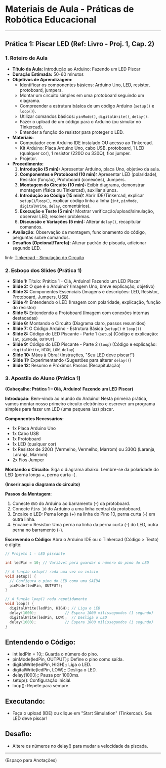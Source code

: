 # Materiais de Aula - Práticas de Robótica Educacional

---

## Prática 1: Piscar LED (Ref: Livro - Proj. 1, Cap. 2)

### 1. Roteiro de Aula 

*   **Título da Aula:** Introdução ao Arduino: Fazendo um LED Piscar
*   **Duração Estimada:** 50-60 minutos
*   **Objetivos de Aprendizagem:**
    *   Identificar os componentes básicos: Arduino Uno, LED, resistor, protoboard, jumpers.
    *   Montar um circuito simples em uma protoboard seguindo um diagrama.
    *   Compreender a estrutura básica de um código Arduino (`setup()` e `loop()`).
    *   Utilizar comandos básicos: `pinMode()`, `digitalWrite()`, `delay()`.
    *   Fazer o upload de um código para o Arduino (ou simular no Tinkercad).
    *   Entender a função do resistor para proteger o LED.
*   **Materiais:**
    *   Computador com Arduino IDE instalado OU acesso ao Tinkercad.
    *   Kit Arduino: Placa Arduino Uno, cabo USB, protoboard, 1 LED (qualquer cor), 1 resistor (220Ω ou 330Ω), fios jumper.
    *   Projetor.
*   **Procedimento:**
    1.  **Introdução (5 min):** Apresentar Arduino, placa Uno, objetivo da aula.
    2.  **Componentes e Protoboard (10 min):** Apresentar LED (polaridade), Resistor (função), Protoboard (conexões), Jumpers.
    3.  **Montagem do Circuito (10 min):** Exibir diagrama, demonstrar montagem (física ou Tinkercad), auxiliar alunos.
    4.  **Introdução ao Código (15 min):** Abrir IDE/Tinkercad, explicar `setup()`/`loop()`, explicar código linha a linha (`int`, `pinMode`, `digitalWrite`, `delay`, comentários).
    5.  **Execução e Teste (5 min):** Mostrar verificação/upload/simulação, observar LED, resolver problemas.
    6.  **Discussão e Variações (5 min):** Alterar `delay()`, recapitular comandos.
*   **Avaliação:** Observação da montagem, funcionamento do código, perguntas sobre comandos.
*   **Desafios (Opcional/Tarefa):** Alterar padrão de piscada, adicionar segundo LED.

link: [Tinkercad - Simulação do Circuito](https://www.tinkercad.com/things/78oGplaYCtD-pratica-1-piscar-led-ref-livro-proj-1-cap-2)

### 2. Esboço dos Slides (Prática 1)

*   **Slide 1:** Título: Prática 1 - Olá, Arduino! Fazendo um LED Piscar
*   **Slide 2:** O que é o Arduino? (Imagem Uno, breve explicação, objetivo)
*   **Slide 3:** Componentes Essenciais (Imagens e descrições: LED, Resistor, Protoboard, Jumpers, USB)
*   **Slide 4:** Entendendo o LED (Imagem com polaridade, explicação, função do resistor)
*   **Slide 5:** Entendendo a Protoboard (Imagem com conexões internas destacadas)
*   **Slide 6:** Montando o Circuito (Diagrama claro, passos resumidos)
*   **Slide 7:** O Código Arduino - Estrutura Básica (`setup()` e `loop()`)
*   **Slide 8:** Código do LED Piscante - Parte 1 (`setup`) (Código e explicação: `int`, `pinMode`, `OUTPUT`)
*   **Slide 9:** Código do LED Piscante - Parte 2 (`loop`) (Código e explicação: `digitalWrite`, `HIGH`, `LOW`, `delay`)
*   **Slide 10:** Mãos à Obra! (Instruções, "Seu LED deve piscar!")
*   **Slide 11:** Experimentando (Sugestões para alterar `delay()`)
*   **Slide 12:** Resumo e Próximos Passos (Recapitulação)

### 3. Apostila do Aluno (Prática 1)

**(Cabeçalho: Prática 1 – Olá, Arduino! Fazendo um LED Piscar)**

**Introdução:**
Bem-vindo ao mundo do Arduino! Nesta primeira prática, vamos montar nosso primeiro circuito eletrônico e escrever um programa simples para fazer um LED (uma pequena luz) piscar.

**Componentes Necessários:**
*   1x Placa Arduino Uno
*   1x Cabo USB
*   1x Protoboard
*   1x LED (qualquer cor)
*   1x Resistor de 220Ω (Vermelho, Vermelho, Marrom) ou 330Ω (Laranja, Laranja, Marrom)
*   2x Fios Jumper

**Montando o Circuito:**
Siga o diagrama abaixo. Lembre-se da polaridade do LED (perna longa +, perna curta -).

**(Inserir aqui o diagrama do circuito)**

**Passos da Montagem:**
1.  Conecte `GND` do Arduino ao barramento (-) da protoboard.
2.  Conecte `Pino 10` do Arduino a uma linha central da protoboard.
3.  Encaixe o LED: Perna longa (+) na linha do Pino 10, perna curta (-) em outra linha.
4.  Encaixe o Resistor: Uma perna na linha da perna curta (-) do LED, outra perna no barramento (-).

**Escrevendo o Código:**
Abra o Arduino IDE ou o Tinkercad (Código > Texto) e digite:

```c++
// Projeto 1 - LED piscante

int ledPin = 10; // Variável para guardar o número do pino do LED

// A função setup() roda uma vez no início
void setup() {
  // Configura o pino do LED como uma SAÍDA
  pinMode(ledPin, OUTPUT);
}

// A função loop() roda repetidamente
void loop() {
  digitalWrite(ledPin, HIGH); // Liga o LED
  delay(1000);             // Espera 1000 milissegundos (1 segundo)
  digitalWrite(ledPin, LOW);  // Desliga o LED
  delay(1000);             // Espera 1000 milissegundos (1 segundo)
}
```
Entendendo o Código:
-------------------------------------
* int ledPin = 10;: Guarda o número do pino.
* pinMode(ledPin, OUTPUT);: Define o pino como saída. 
* digitalWrite(ledPin, HIGH);: Liga o LED.
* digitalWrite(ledPin, LOW);: Desliga o LED.
* delay(1000);: Pausa por 1000ms.
* setup(): Configuração inicial.
* loop(): Repete para sempre.

Executando:
-------------------------------------
* Faça o upload (IDE) ou clique em "Start Simulation" (Tinkercad). Seu LED deve piscar!

Desafio:
-------------------------------------
* Altere os números no delay() para mudar a velocidade da piscada.

-------------------------------------
(Espaço para Anotações)

